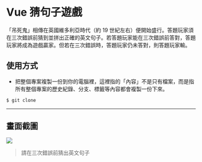 # Vue 猜句子遊戲

「吊死鬼」相傳在英國維多利亞時代（約 19 世紀左右）便開始盛行。答題玩家須在三次錯誤前猜到並拼出正確的英文句子。若答題玩家能在三次錯誤前答對，答題玩家將成為遊戲贏家。但若在三次錯誤時，答題玩家仍未答對，則答題玩家輸。

## 使用方式
- 把整個專案複製一份到你的電腦裡，這裡指的「內容」不是只有檔案，而是指所有整個專案的歷史紀錄、分支、標籤等內容都會複製一份下來。
```sh
$ git clone
```

----

## 畫面截圖
![](https://i.imgur.com/NjHzmxA.gif)
> 請在三次錯誤前猜出英文句子
